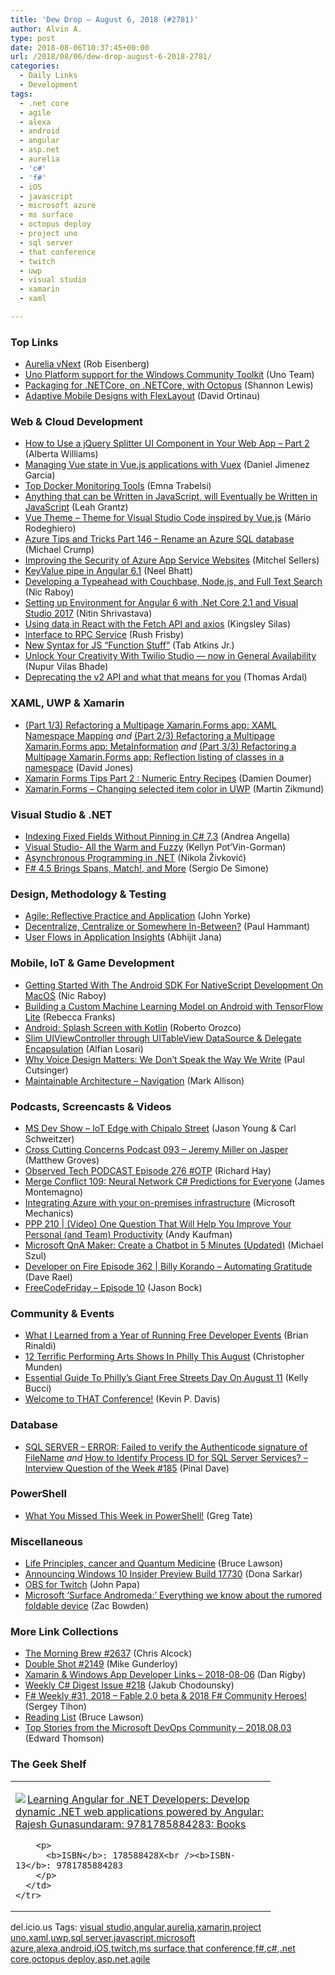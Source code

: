 ```yaml
---
title: 'Dew Drop – August 6, 2018 (#2781)'
author: Alvin A.
type: post
date: 2018-08-06T10:37:45+00:00
url: /2018/08/06/dew-drop-august-6-2018-2781/
categories:
  - Daily Links
  - Development
tags:
  - .net core
  - agile
  - alexa
  - android
  - angular
  - asp.net
  - aurelia
  - 'c#'
  - 'f#'
  - iOS
  - javascript
  - microsoft azure
  - ms surface
  - octopus deploy
  - project uno
  - sql server
  - that conference
  - twitch
  - uwp
  - visual studio
  - xamarin
  - xaml

---
```

### <a name="top"></a>Top Links

  * <a href="http://aurelia.io/blog/2018/08/05/aurelia-vnext" target="_blank">Aurelia vNext</a> (Rob Eisenberg)
  * <a href="https://medium.com/@unoplatform/uno-platform-support-for-the-windows-community-toolkit-88d515db2fc2" target="_blank">Uno Platform support for the Windows Community Toolkit</a> (Uno Team)
  * <a href="https://octopus.com/blog/octopus-and-netcore" target="_blank">Packaging for .NETCore, on .NETCore, with Octopus</a> (Shannon Lewis)
  * <a href="https://blog.xamarin.com/adaptive-mobile-designs-with-flexlayout/" target="_blank">Adaptive Mobile Designs with FlexLayout</a> (David Ortinau)



### <a name="web"></a>Web & Cloud Development

  * <a href="https://www.telerik.com/blogs/how-to-use-a-jquery-splitter-ui-component-in-your-web-app-2" target="_blank">How to Use a jQuery Splitter UI Component in Your Web App &#8211; Part 2</a> (Alberta Williams)
  * <a href="http://feedproxy.google.com/~r/netCurryRecentArticles/~3/kHEMs_OIbH0/ShowArticle.aspx" target="_blank">Managing Vue state in Vue.js applications with Vuex</a> (Daniel Jimenez Garcia)
  * <a href="https://code-maze.com/top-docker-monitoring-tools/" target="_blank">Top Docker Monitoring Tools</a> (Emna Trabelsi)
  * <a href="http://feedproxy.google.com/~r/Typemock/~3/HYi4YJRTm6g/" target="_blank">Anything that can be Written in JavaScript, will Eventually be Written in JavaScript</a> (Leah Grantz)
  * <a href="https://dev.to/rodeghiero_/vue-theme-3ock" target="_blank">Vue Theme &#8211; Theme for Visual Studio Code inspired by Vue.js</a> (Mário Rodeghiero)
  * <a href="https://www.michaelcrump.net/azure-tips-and-tricks146/" target="_blank">Azure Tips and Tricks Part 146 &#8211; Rename an Azure SQL database</a> (Michael Crump)
  * <a href="https://mitchelsellers.com/blogs/2018/08/06/improving-the-security-of-azure-app-service-websites" target="_blank">Improving the Security of Azure App Service Websites</a> (Mitchel Sellers)
  * <a href="https://neelbhatt.com/2018/08/05/keyvalue-pipe-in-angular-6-1/" target="_blank">KeyValue pipe in Angular 6.1</a> (Neel Bhatt)
  * <a href="https://blog.couchbase.com/developing-a-typeahead-with-couchbase-node-js-and-full-text-search/" target="_blank">Developing a Typeahead with Couchbase, Node.js, and Full Text Search</a> (Nic Raboy)
  * <a href="https://www.codeproject.com/Articles/1255288/Setting-up-Environment-for-Angular-6-with-Net-Core" target="_blank">Setting up Environment for Angular 6 with .Net Core 2.1 and Visual Studio 2017</a> (Nitin Shrivastava)
  * <a href="https://css-tricks.com/using-data-in-react-with-the-fetch-api-and-axios/" target="_blank">Using data in React with the Fetch API and axios</a> (Kingsley Silas)
  * <a href="https://rushfrisby.com/interface-to-rpc-service/" target="_blank">Interface to RPC Service</a> (Rush Frisby)
  * <a href="http://www.xanthir.com/b4vn0" target="_blank">New Syntax for JS &#8220;Function Stuff&#8221;</a> (Tab Atkins Jr.)
  * <a href="https://twilioinc.wpengine.com/2018/08/unlock-your-creativity-with-twilio-studio-now-in-general-availability.html" target="_blank">Unlock Your Creativity With Twilio Studio — now in General Availability</a> (Nupur Vilas Bhade)
  * <a href="https://blog.elmah.io/deprecating-v2-api-and-what-that-means-for-you/" target="_blank">Deprecating the v2 API and what that means for you</a> (Thomas Ardal)



### <a name="silverlight"></a>XAML, UWP & Xamarin

  * <a href="http://embedded101.com/Blogs/David-Jones/entryid/832/Adding-Custom-Meta-Information-to-a-class-and-returning-it-in-a-Generic-manner-A-work-in-progress-" target="_blank">(Part 1/3) Refactoring a Multipage Xamarin.Forms app: XAML Namespace Mapping</a> _and_ <a href="http://embedded101.com/Blogs/David-Jones/entryid/833/Refactoring-a-Multipage-Xamarin-Forms-app-MetaInformation-Part-2-3-" target="_blank">(Part 2/3) Refactoring a Multipage Xamarin.Forms app: MetaInformation</a> _and_ <a href="http://embedded101.com/Blogs/David-Jones/entryid/836/-Part-3-3-Refactoring-a-Multipage-Xamarin-Forms-app-Reflection-listing-of-classes-in-a-namespace" target="_blank">(Part 3/3) Refactoring a Multipage Xamarin.Forms app: Reflection listing of classes in a namespace</a> (David Jones)
  * <a href="https://doumer.me/xamarin-forms-tips-part-2-numeric-entry-recipes/" target="_blank">Xamarin Forms Tips Part 2 : Numeric Entry Recipes</a> (Damien Doumer)
  * <a href="https://blog.mzikmund.com/2018/08/xamarin-forms-changing-selected-item-color-in-uwp/" target="_blank">Xamarin.Forms – Changing selected item color in UWP</a> (Martin Zikmund)



### <a name="dotnet"></a>Visual Studio & .NET

  * <a href="https://www.productivecsharp.com/2018/08/csharp73-indexing-fixed-fields-without-pinning/" target="_blank">Indexing Fixed Fields Without Pinning in C# 7.3</a> (Andrea Angella)
  * <a href="https://dbakevlar.com/2018/08/visual-studio-all-the-warm-and-fuzzy/" target="_blank">Visual Studio- All the Warm and Fuzzy</a> (Kellyn Pot’Vin-Gorman)
  * <a href="https://rubikscode.net/2018/08/06/asynchronous-programming-in-net/" target="_blank">Asynchronous Programming in .NET</a> (Nikola Živković)
  * <a href="http://www.infoq.com/news/2018/08/fsharp-4.5-preview?utm_campaign=infoq_content&utm_source=infoq&utm_medium=feed&utm_term=global" target="_blank">F# 4.5 Brings Spans, Match!, and More</a> (Sergio De Simone)



### <a name="design"></a>Design, Methodology & Testing

  * <a href="http://www.infoq.com/articles/agile-reflective-practice?utm_campaign=infoq_content&utm_source=infoq&utm_medium=feed&utm_term=global" target="_blank">Agile: Reflective Practice and Application</a> (John Yorke)
  * <a href="http://feedproxy.google.com/~r/paulhammant/~3/w28o0Vq5qyM/" target="_blank">Decentralize, Centralize or Somewhere In-Between?</a> (Paul Hammant)
  * <a href="https://dailydotnettips.com/user-flows-in-application-insights/" target="_blank">User Flows in Application Insights</a> (Abhijit Jana)



### <a name="mobile"></a>Mobile, IoT & Game Development

  * <a href="https://www.thepolyglotdeveloper.com/2018/08/getting-started-android-sdk-nativescript-development-macos/" target="_blank">Getting Started With The Android SDK For NativeScript Development On MacOS</a> (Nic Raboy)
  * <a href="https://riggaroo.co.za/building-a-custom-machine-learning-model-on-android-with-tensorflow-lite/" target="_blank">Building a Custom Machine Learning Model on Android with TensorFlow Lite</a> (Rebecca Franks)
  * <a href="https://dev.to/robertoissc/android-splash-screen-with-kotlin-l57" target="_blank">Android: Splash Screen with Kotlin</a> (Roberto Orozco)
  * <a href="https://medium.com/@alfianlosari/slim-uiviewcontroller-through-uitableview-datasource-delegate-encapsulation-86e88a7cc2ce?source=rss-192bb381a5de------2" target="_blank">Slim UIViewController through UITableView DataSource & Delegate Encapsulation</a> (Alfian Losari)
  * <a href="https://developer.amazon.com/blogs/alexa/post/96f434ac-430b-426c-a457-ebabcd20c0fd/why-voice-design-matters-we-don-t-speak-the-way-we-write" target="_blank">Why Voice Design Matters: We Don’t Speak the Way We Write</a> (Paul Cutsinger)
  * <a href="http://feedproxy.google.com/~r/StylingAndroid/~3/QYJCZ7i8Uy8/" target="_blank">Maintainable Architecture – Navigation</a> (Mark Allison)



### <a name="podcasts"></a>Podcasts, Screencasts & Videos

  * <a href="http://msdevshow.com/2018/08/iot-edge-with-chipalo-street/" target="_blank">MS Dev Show &#8211; IoT Edge with Chipalo Street</a> (Jason Young & Carl Schweitzer)
  * <a href="http://feedproxy.google.com/~r/CrossCuttingConcerns/~3/Ylt577sJxgA/Podcast-093-Jeremy-Miller-Jasper" target="_blank">Cross Cutting Concerns Podcast 093 &#8211; Jeremy Miller on Jasper</a> (Matthew Groves)
  * <a href="https://www.windowsobserver.com/2018/08/05/observed-tech-podcast-episode-276-otp/" target="_blank">Observed Tech PODCAST Episode 276 #OTP</a> (Richard Hay)
  * <a href="http://www.mergeconflict.fm/109" target="_blank">Merge Conflict 109: Neural Network C# Predictions for Everyone</a> (James Montemagno)
  * <a href="http://www.youtube.com/watch?v=JUKt7ajE1Y8" target="_blank">Integrating Azure with your on-premises infrastructure</a> (Microsoft Mechanics)
  * <a href="http://feedproxy.google.com/~r/PeopleAndProjectsPodcastBlog/~3/6U2LbGE1IZ0/475-ppp-210-video-one-question-that-will-help-you-improve-your-personal-and-team-productivity.html" target="_blank">PPP 210 | (Video) One Question That Will Help You Improve Your Personal (and Team) Productivity</a> (Andy Kaufman)
  * <a href="http://www.youtube.com/watch?v=x5PkSYQWUxU" target="_blank">Microsoft QnA Maker: Create a Chatbot in 5 Minutes (Updated)</a> (Michael Szul)
  * <a href="http://developeronfire.com/podcast/episode-362-billy-korando-automating-gratitude" target="_blank">Developer on Fire Episode 362 | Billy Korando &#8211; Automating Gratitude</a> (Dave Rael)
  * <a href="http://www.youtube.com/watch?v=SzG9pPfPnsA" target="_blank">FreeCodeFriday &#8211; Episode 10</a> (Jason Bock)



### <a name="events"></a>Community & Events

  * <a href="https://dev.to/remotesynth/what-i-learned-from-a-year-of-running-free-developer-events-5hfn" target="_blank">What I Learned from a Year of Running Free Developer Events</a> (Brian Rinaldi)
  * <a href="https://www.uwishunu.com/2018/08/12-terrific-performing-arts-shows-philly-august/" target="_blank">12 Terrific Performing Arts Shows In Philly This August</a> (Christopher Munden)
  * <a href="https://www.uwishunu.com/2018/08/essential-guide-phillys-giant-free-streets-day-august-11/" target="_blank">Essential Guide To Philly’s Giant Free Streets Day On August 11</a> (Kelly Bucci)
  * <a href="https://medium.com/that-conference/welcome-to-that-conference-c970c7cf2f73?source=rss----bcf836d9fc8e---4" target="_blank">Welcome to THAT Conference!</a> (Kevin P. Davis)



### <a name="sql"></a>Database

  * <a href="https://blog.sqlauthority.com/2018/08/04/sql-server-error-failed-to-verify-the-authenticode-signature-of-filename/" target="_blank">SQL SERVER – ERROR: Failed to verify the Authenticode signature of FileName</a> _and_ <a href="https://blog.sqlauthority.com/2018/08/05/how-to-identify-process-id-for-sql-server-services-interview-question-of-the-week-185/" target="_blank">How to Identify Process ID for SQL Server Services? – Interview Question of the Week #185</a> (Pinal Dave)



### <a name="ps"></a>PowerShell

  * <a href="https://powershell.org/2018/08/03/what-you-missed-this-week-in-powershell-4/" target="_blank">What You Missed This Week in PowerShell!</a> (Greg Tate)



### <a name="misc"></a>Miscellaneous

  * <a href="https://www.brucelawson.co.uk/2018/lifeprinciples-cancer-and-quantum-medicine/" target="_blank">Life Principles, cancer and Quantum Medicine</a> (Bruce Lawson)
  * <a href="http://blogs.windows.com/windowsexperience/2018/08/03/announcing-windows-10-insider-preview-build-17730/?WT.mc_id=DX_MVP4025064" target="_blank">Announcing Windows 10 Insider Preview Build 17730</a> (Dona Sarkar)
  * <a href="https://johnpapa.net/obs-for-twitch/" target="_blank">OBS for Twitch</a> (John Papa)
  * <a href="http://feedproxy.google.com/~r/wmexperts/~3/_7b7ueswUNw/microsoft-andromeda-everything-we-know-so-far" target="_blank">Microsoft &#8216;Surface Andromeda:&#8217; Everything we know about the rumored foldable device</a> (Zac Bowden)



### <a name="links"></a>More Link Collections

  * <a href="http://feedproxy.google.com/~r/ReflectivePerspective/~3/UU5kEu2MyNk/" target="_blank">The Morning Brew #2637</a> (Chris Alcock)
  * <a href="https://afreshcup.com/home/2018/08/06/double-shot-2149.html" target="_blank">Double Shot #2149</a> (Mike Gunderloy)
  * <a href="https://links.danrigby.com/2018/08/app-developer-links-2018-08-06/" target="_blank">Xamarin & Windows App Developer Links &#8211; 2018-08-06</a> (Dan Rigby)
  * <a href="http://feedproxy.google.com/~r/digest-csharp/~3/Kjwqa3Fv4_4/218" target="_blank">Weekly C# Digest Issue #218</a> (Jakub Chodounsky)
  * <a href="https://sergeytihon.com/2018/08/04/f-weekly-31-2018-fable-2-0-beta-2018-f-community-heroes/" target="_blank">F# Weekly #31, 2018 – Fable 2.0 beta & 2018 F# Community Heroes!</a> (Sergey Tihon)
  * <a href="https://www.brucelawson.co.uk/2018/reading-list-206/" target="_blank">Reading List</a> (Bruce Lawson)
  * <a href="https://blogs.msdn.microsoft.com/devops/2018/08/03/top-stories-from-the-microsoft-devops-community-2018-08-03/" target="_blank">Top Stories from the Microsoft DevOps Community – 2018.08.03</a> (Edward Thomson)



### <a name="shelf"></a>The Geek Shelf

<div class="wlWriterEditableSmartContent" id="scid:7dc1bd33-94bd-46fd-a20b-0131235bcd47:a0e95620-86c5-44c1-8e42-3395d8493b57" style="margin: 0px; padding: 0px; float: none; display: inline;">
  <table cellspacing="0" cellpadding="2" width="400" border="0" unselectable="on">
    <tr>
      <td valign="top" width="400">
        <p>
          <a title="Learning Angular for .NET Developers: Develop dynamic .NET web applications powered by Angular: Rajesh Gunasundaram: 9781785884283: Books" href="https://www.amazon.com/exec/obidos/ASIN/178588428X/amavin-20"><img data-recalc-dims="1" decoding="async" src="https://i0.wp.com/images-na.ssl-images-amazon.com/images/I/51pqg45u9iL._AC_US218_.jpg?w=660&#038;ssl=1" border="0" align="left" style="float:left" />Learning Angular for .NET Developers: Develop dynamic .NET web applications powered by Angular: Rajesh Gunasundaram: 9781785884283: Books</a>
        </p>
        
        <p>
          <b>ISBN</b>: 178588428X<br /><b>ISBN-13</b>: 9781785884283
        </p>
      </td>
    </tr>
  </table>
</div>



<div class="wlWriterEditableSmartContent" id="scid:77ECF5F8-D252-44F5-B4EB-D463C5396A79:8315e5c1-6101-4ba2-9c32-6729f530638a" style="margin: 0px; padding: 0px; float: none; display: inline;">
  del.icio.us Tags: <a href="http://del.icio.us/popular/visual+studio" rel="tag">visual studio</a>,<a href="http://del.icio.us/popular/angular" rel="tag">angular</a>,<a href="http://del.icio.us/popular/aurelia" rel="tag">aurelia</a>,<a href="http://del.icio.us/popular/xamarin" rel="tag">xamarin</a>,<a href="http://del.icio.us/popular/project+uno" rel="tag">project uno</a>,<a href="http://del.icio.us/popular/xaml" rel="tag">xaml</a>,<a href="http://del.icio.us/popular/uwp" rel="tag">uwp</a>,<a href="http://del.icio.us/popular/sql+server" rel="tag">sql server</a>,<a href="http://del.icio.us/popular/javascript" rel="tag">javascript</a>,<a href="http://del.icio.us/popular/microsoft+azure" rel="tag">microsoft azure</a>,<a href="http://del.icio.us/popular/alexa" rel="tag">alexa</a>,<a href="http://del.icio.us/popular/android" rel="tag">android</a>,<a href="http://del.icio.us/popular/iOS" rel="tag">iOS</a>,<a href="http://del.icio.us/popular/twitch" rel="tag">twitch</a>,<a href="http://del.icio.us/popular/ms+surface" rel="tag">ms surface</a>,<a href="http://del.icio.us/popular/that+conference" rel="tag">that conference</a>,<a href="http://del.icio.us/popular/f%23" rel="tag">f#</a>,<a href="http://del.icio.us/popular/c%23" rel="tag">c#</a>,<a href="http://del.icio.us/popular/.net+core" rel="tag">.net core</a>,<a href="http://del.icio.us/popular/octopus+deploy" rel="tag">octopus deploy</a>,<a href="http://del.icio.us/popular/asp.net" rel="tag">asp.net</a>,<a href="http://del.icio.us/popular/agile" rel="tag">agile</a>
</div>